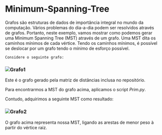 # Minimum-Spanning-Tree


Grafos são estruturas de dados de importância integral no mundo da computação.
Vários problemas do dia-a-dia podem ser resolvidos através de grafos. Portanto, neste exemplo,
vamos mostrar como podemos gerar uma Minimum Spanning Tree (MST) através de um grafo.
    Uma MST dita os caminhos mínimos de cada vértice. Tendo os caminhos mínimos, é possível se deslocar por um grafo tendo o mínimo de esforço possível.
    
    Considere o seguinte grafo:
###    ![Grafo1](https://i.imgur.com/7GTDOnY.png)

Este é o grafo gerado pela matriz de distâncias inclusa no repositório.
    
   Para encontrarmos a MST do grafo acima, aplicamos o script _Prim.py_.
    
   Contudo, adquirimos a seguinte MST como resultado:
###    ![Grafo2](https://i.imgur.com/kQsPRFw.png)

 O grafo acima representa nossa MST, ligando as arestas de menor peso à partir do vértice raiz.
